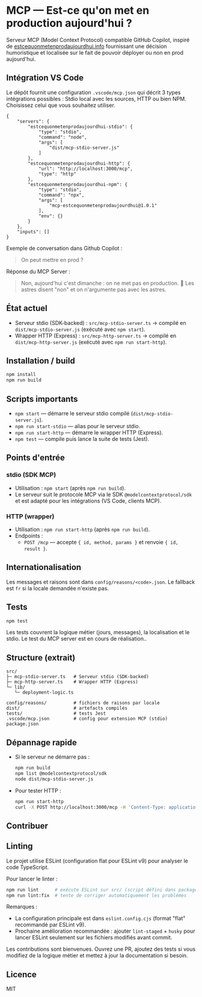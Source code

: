 # MCP — Est‑ce qu'on met en production aujourd'hui ?

Serveur MCP (Model Context Protocol) compatible GitHub Copilot, inspiré de [estcequonmetenprodaujourdhui.info](https://www.estcequonmetenprodaujourdhui.info/) fournissant une décision humoristique et localisée sur le fait de pouvoir déployer ou non en prod aujourd'hui.

## Intégration VS Code

Le dépôt fournit une configuration `.vscode/mcp.json` qui décrit 3 types intégrations possibles : Stdio local avec les sources, HTTP ou bien NPM. Choisissez celui que vous souhaitez utiliser.

```jsonc
{
	"servers": {
		"estcequonmetenprodaujourdhui-stdio": {
			"type": "stdio",
			"command": "node",
			"args": [
				"dist/mcp-stdio-server.js"
			]
		},
		"estcequonmetenprodaujourdhui-http": {
			"url": "http://localhost:3000/mcp",
			"type": "http"
		},
		"estcequonmetenprodaujourdhui-npm": {
			"type": "stdio",
			"command": "npx",
			"args": [
				"mcp-estcequonmetenprodaujourdhui@1.0.1"
			],
			"env": {}
		}
	},
	"inputs": []
}
```

Exemple de conversation dans Github Copilot : 
> On peut mettre en prod ? 

Réponse du MCP Server : 
> Non, aujourd'hui c'est dimanche : on ne met pas en production.
> 🛑 Les astres disent "non" et on n'argumente pas avec les astres.

## État actuel

- Serveur stdio (SDK-backed) : `src/mcp-stdio-server.ts` → compilé en `dist/mcp-stdio-server.js` (exécuté avec `npm start`).
- Wrapper HTTP (Express) : `src/mcp-http-server.ts` → compilé en `dist/mcp-http-server.js` (exécuté avec `npm run start-http`).

## Installation / build

```bash
npm install
npm run build
```

## Scripts importants

- `npm start` — démarre le serveur stdio compilé (`dist/mcp-stdio-server.js`).
- `npm run start-stdio` — alias pour le serveur stdio.
- `npm run start-http` — démarre le wrapper HTTP (Express).
- `npm test` — compile puis lance la suite de tests (Jest).

## Points d'entrée

### stdio (SDK MCP)

- Utilisation : `npm start` (après `npm run build`).
- Le serveur suit le protocole MCP via le SDK `@modelcontextprotocol/sdk` et est adapté pour les intégrations (VS Code, clients MCP).

### HTTP (wrapper)

- Utilisation : `npm run start-http` (après `npm run build`).
- Endpoints :
  - `POST /mcp` — accepte `{ id, method, params }` et renvoie `{ id, result }`.

## Internationalisation

Les messages et raisons sont dans `config/reasons/<code>.json`. Le fallback est `fr` si la locale demandée n'existe pas.


## Tests

```bash
npm test
```

Les tests couvrent la logique métier (jours, messages), la localisation et le stdio.
Le test du MCP server est en cours de réalisation..

## Structure (extrait)

```
src/
├─ mcp-stdio-server.ts   # Serveur stdio (SDK-backed)
├─ mcp-http-server.ts    # Wrapper HTTP (Express)
└─ lib/
   └─ deployment-logic.ts

config/reasons/          # fichiers de raisons par locale
dist/                    # artefacts compilés
tests/                   # tests Jest
.vscode/mcp.json         # config pour extension MCP (stdio)
package.json
```

## Dépannage rapide

- Si le serveur ne démarre pas :

  ```bash
  npm run build
  npm list @modelcontextprotocol/sdk
  node dist/mcp-stdio-server.js
  ```

- Pour tester HTTP :

  ```bash
  npm run start-http
  curl -X POST http://localhost:3000/mcp -H 'Content-Type: application/json' -d '{"id":1,"method":"check_deployment_status","params":{"date":"2025-10-26","lang":"fr"}}'
  ```

## Contribuer

## Linting

Le projet utilise ESLint (configuration flat pour ESLint v9) pour analyser le code TypeScript.

Pour lancer le linter :

```bash
npm run lint      # exécute ESLint sur src/ (script défini dans package.json)
npm run lint:fix  # tente de corriger automatiquement les problèmes
```

Remarques :
- La configuration principale est dans `eslint.config.cjs` (format "flat" recommandé par ESLint v9).
- Prochaine amélioration recommandée : ajouter `lint-staged` + `husky` pour lancer ESLint seulement sur les fichiers modifiés avant commit.


Les contributions sont bienvenues. Ouvrez une PR, ajoutez des tests si vous modifiez de la logique métier et mettez à jour la documentation si besoin.

## Licence

MIT